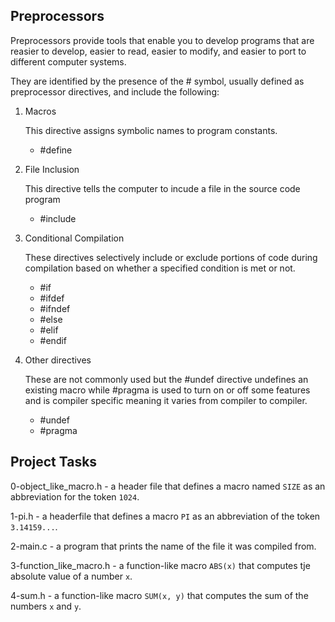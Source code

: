 ## Preprocessors
Preprocessors provide tools that enable you to develop programs that are reasier to develop, easier to read, easier to modify, and easier to port to different computer systems. 

They are identified by the presence of the # symbol, usually defined as preprocessor directives, and include the following:
1. Macros
   
   This directive assigns symbolic names to program constants. 
	* #define
2. File Inclusion
   
   This directive tells the computer to incude a file in the source code program
	* #include
3. Conditional Compilation
   
   These directives selectively include or exclude portions of code during compilation based on whether a specified condition is met or not.
	* #if
	* #ifdef
	* #ifndef
	* #else
	* #elif
	* #endif
4. Other directives
   
   These are not commonly used but the #undef directive undefines an existing macro while #pragma is used to turn on or off some features and is compiler specific meaning it varies from compiler to compiler.
	* #undef
	* #pragma

## Project Tasks
0-object_like_macro.h - a header file that defines a macro named `SIZE` as an abbreviation for the token `1024`.

1-pi.h - a headerfile that defines a macro `PI` as an abbreviation of the token `3.14159...`.

2-main.c - a program that prints the name of the file it was compiled from.

3-function_like_macro.h - a function-like macro `ABS(x)` that computes tje absolute value of a number `x`. 

4-sum.h - a function-like macro `SUM(x, y)` that computes the sum of the numbers `x` and `y`.

